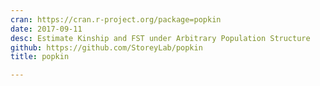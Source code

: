 ```yaml
---
cran: https://cran.r-project.org/package=popkin
date: 2017-09-11
desc: Estimate Kinship and FST under Arbitrary Population Structure
github: https://github.com/StoreyLab/popkin
title: popkin

---
```

